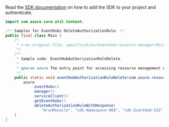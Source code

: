 Read the [SDK documentation](https://github.com/Azure/azure-sdk-for-java/blob/azure-resourcemanager_2.14.0/sdk/resourcemanager/azure-resourcemanager/README.md) on how to add the SDK to your project and authenticate.

```java
import com.azure.core.util.Context;

/** Samples for EventHubs DeleteAuthorizationRule. */
public final class Main {
    /*
     * x-ms-original-file: specification/eventhub/resource-manager/Microsoft.EventHub/stable/2021-11-01/examples/EventHubs/EHEventHubAuthorizationRuleDelete.json
     */
    /**
     * Sample code: EventHubAuthorizationRuleDelete.
     *
     * @param azure The entry point for accessing resource management APIs in Azure.
     */
    public static void eventHubAuthorizationRuleDelete(com.azure.resourcemanager.AzureResourceManager azure) {
        azure
            .eventHubs()
            .manager()
            .serviceClient()
            .getEventHubs()
            .deleteAuthorizationRuleWithResponse(
                "ArunMonocle", "sdk-Namespace-960", "sdk-EventHub-532", "sdk-Authrules-2513", Context.NONE);
    }
}
```
